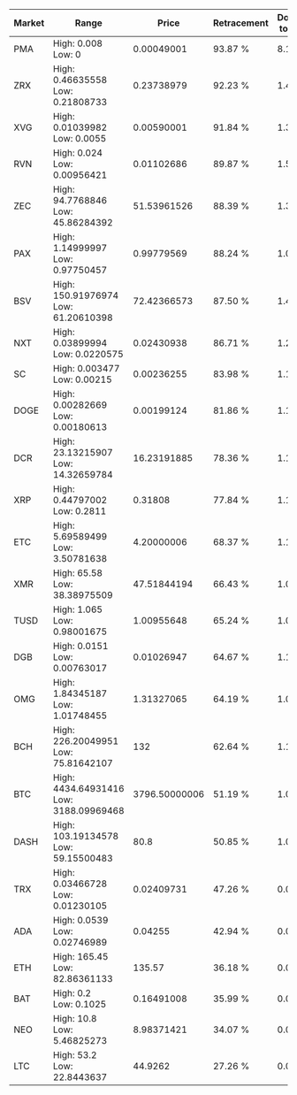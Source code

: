 | Market | Range | Price| Retracement | Doubles to 50% |
| --- | --- | --- | --- | --- |
| PMA | High: 0.008<br />Low: 0 | 0.00049001 | 93.87 % | 8.16 |
| ZRX | High: 0.46635558<br />Low: 0.21808733 | 0.23738979 | 92.23 % | 1.44 |
| XVG | High: 0.01039982<br />Low: 0.0055 | 0.00590001 | 91.84 % | 1.35 |
| RVN | High: 0.024<br />Low: 0.00956421 | 0.01102686 | 89.87 % | 1.52 |
| ZEC | High: 94.7768846<br />Low: 45.86284392 | 51.53961526 | 88.39 % | 1.36 |
| PAX | High: 1.14999997<br />Low: 0.97750457 | 0.99779569 | 88.24 % | 1.07 |
| BSV | High: 150.91976974<br />Low: 61.20610398 | 72.42366573 | 87.50 % | 1.46 |
| NXT | High: 0.03899994<br />Low: 0.0220575 | 0.02430938 | 86.71 % | 1.26 |
| SC | High: 0.003477<br />Low: 0.00215 | 0.00236255 | 83.98 % | 1.19 |
| DOGE | High: 0.00282669<br />Low: 0.00180613 | 0.00199124 | 81.86 % | 1.16 |
| DCR | High: 23.13215907<br />Low: 14.32659784 | 16.23191885 | 78.36 % | 1.15 |
| XRP | High: 0.44797002<br />Low: 0.2811 | 0.31808 | 77.84 % | 1.15 |
| ETC | High: 5.69589499<br />Low: 3.50781638 | 4.20000006 | 68.37 % | 1.10 |
| XMR | High: 65.58<br />Low: 38.38975509 | 47.51844194 | 66.43 % | 1.09 |
| TUSD | High: 1.065<br />Low: 0.98001675 | 1.00955648 | 65.24 % | 1.01 |
| DGB | High: 0.0151<br />Low: 0.00763017 | 0.01026947 | 64.67 % | 1.11 |
| OMG | High: 1.84345187<br />Low: 1.01748455 | 1.31327065 | 64.19 % | 1.09 |
| BCH | High: 226.20049951<br />Low: 75.81642107 | 132 | 62.64 % | 1.14 |
| BTC | High: 4434.64931416<br />Low: 3188.09969468 | 3796.50000006 | 51.19 % | 1.00 |
| DASH | High: 103.19134578<br />Low: 59.15500483 | 80.8 | 50.85 % | 1.00 |
| TRX | High: 0.03466728<br />Low: 0.01230105 | 0.02409731 | 47.26 % | 0.00 |
| ADA | High: 0.0539<br />Low: 0.02746989 | 0.04255 | 42.94 % | 0.00 |
| ETH | High: 165.45<br />Low: 82.86361133 | 135.57 | 36.18 % | 0.00 |
| BAT | High: 0.2<br />Low: 0.1025 | 0.16491008 | 35.99 % | 0.00 |
| NEO | High: 10.8<br />Low: 5.46825273 | 8.98371421 | 34.07 % | 0.00 |
| LTC | High: 53.2<br />Low: 22.8443637 | 44.9262 | 27.26 % | 0.00 |
